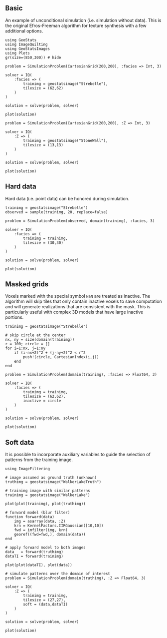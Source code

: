 ## Basic

An example of unconditional simulation (i.e. simulation without data).
This is the original Efros-Freeman algorithm for texture synthesis with a
few additional options.

```@example basics
using GeoStats
using ImageQuilting
using GeoStatsImages
using Plots
gr(size=(850,300)) # hide

problem = SimulationProblem(CartesianGrid(200,200), :facies => Int, 3)

solver = IQ(
    :facies => (
        trainimg = geostatsimage("Strebelle"),
        tilesize = (62,62)
    )
)

solution = solve(problem, solver)

plot(solution)
```

```@example basics
problem = SimulationProblem(CartesianGrid(200,200), :Z => Int, 3)

solver = IQ(
    :Z => (
        trainimg = geostatsimage("StoneWall"),
        tilesize = (13,13)
    )
)

solution = solve(problem, solver)

plot(solution)
```

## Hard data

Hard data (i.e. point data) can be honored during simulation.

```@example basics
trainimg = geostatsimage("Strebelle")
observed = sample(trainimg, 20, replace=false)

problem = SimulationProblem(observed, domain(trainimg), :facies, 3)

solver = IQ(
    :facies => (
        trainimg = trainimg,
        tilesize = (30,30)
    )
)

solution = solve(problem, solver)

plot(solution)
```

## Masked grids

Voxels marked with the special symbol `NaN` are treated as inactive. The algorithm
will skip tiles that only contain inactive voxels to save computation and will
generate realizations that are consistent with the mask. This is particularly
useful with complex 3D models that have large inactive portions.

```@example basics
trainimg = geostatsimage("Strebelle")

# skip circle at the center
nx, ny = size(domain(trainimg))
r = 100; circle = []
for i=1:nx, j=1:ny
    if (i-nx÷2)^2 + (j-ny÷2)^2 < r^2
        push!(circle, CartesianIndex(i,j))
    end
end

problem = SimulationProblem(domain(trainimg), :facies => Float64, 3)

solver = IQ(
    :facies => (
        trainimg = trainimg,
        tilesize = (62,62),
        inactive = circle
    )
)

solution = solve(problem, solver)

plot(solution)
```

## Soft data

It is possible to incorporate auxiliary variables to
guide the selection of patterns from the training image.

```@example basics
using ImageFiltering

# image assumed as ground truth (unknown)
truthimg = geostatsimage("WalkerLakeTruth")

# training image with similar patterns
trainimg = geostatsimage("WalkerLake")

plot(plot(trainimg), plot(truthimg))
```

```@example basics
# forward model (blur filter)
function forward(data)
    img = asarray(data, :Z)
    krn = KernelFactors.IIRGaussian([10,10])
    fwd = imfilter(img, krn)
    georef((fwd=fwd,), domain(data))
end

# apply forward model to both images
data   = forward(truthimg)
dataTI = forward(trainimg)

plot(plot(dataTI), plot(data))
```

```@example basics
# simulate patterns over the domain of interest
problem = SimulationProblem(domain(truthimg), :Z => Float64, 3)

solver = IQ(
    :Z => (
        trainimg = trainimg,
        tilesize = (27,27),
        soft = (data,dataTI)
    )
)

solution = solve(problem, solver)

plot(solution)
```